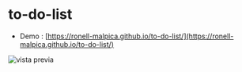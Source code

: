 # to-do-list

* Demo : [https://ronell-malpica.github.io/to-do-list/](https://ronell-malpica.github.io/to-do-list/)

 ![vista previa](https://repository-images.githubusercontent.com/246825506/32c7a780-a3a8-11ea-9198-c1a0276e9afe)
